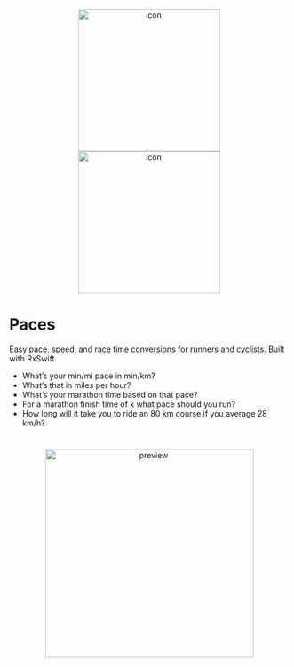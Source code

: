 <div align="center">
<a href="https://itunes.apple.com/app/id1359792411"><img src="http://codexbit.com/apps/paces/images/icon1024.png" alt="icon" width="256"/></a> <br />
<a href="https://itunes.apple.com/app/id1359792411"><img src="http://codexbit.com/apps/paces/images/AppStoreBadge.svg" alt="icon" width="256"/></a>
</div>
</ br>

# Paces
Easy pace, speed, and race time conversions for runners and cyclists. Built with RxSwift.

* What’s your min/mi pace in min/km?
* What’s that in miles per hour? 
* What’s your marathon time based on that pace?
* For a marathon finish time of x what pace should you run?
* How long will it take you to ride an 80 km course if you average 28 km/h? 

#
<div align="center">
  <img src="http://codexbit.com/apps/paces/images/AppPreview2.gif" alt="preview" width="375"/>
</div>
